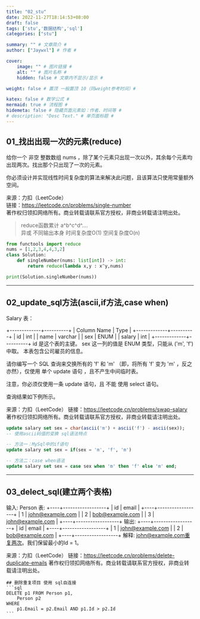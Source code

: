 ```yaml
---
title: "02_stu"
date: 2022-11-27T18:14:53+08:00
draft: false
tags: ['stu','数据结构','sql']
categories: ["stu"]

summary: "" # 文章简介 #
author: ["Jaywxl"] # 作者 #

cover:
    image: "" # 图片链接 #
    alt: "" # 图片名称 #
    hidden: false # 文章内不显示/显示 #

weight: false # 置顶 一般置顶 10（同weight参考时间）#

katex: false # 数学公式 #
mermaid: true # 流程图 #
hidemeta: false # 隐藏页面元素如：作者、时间等 #
# description: "Desc Text." # 单页面标题 #
---
```





## 01_找出出现一次的元素(reduce)
给你一个 非空 整数数组 nums ，除了某个元素只出现一次以外，其余每个元素均出现两次。找出那个只出现了一次的元素。  

你必须设计并实现线性时间复杂度的算法来解决此问题，且该算法只使用常量额外空间。  

来源：力扣（LeetCode）  
链接：https://leetcode.cn/problems/single-number  
著作权归领扣网络所有。商业转载请联系官方授权，非商业转载请注明出处。  


> reduce函数累计 a^b^c^d^....  
> 异或  不同输出本身  时间复杂度O(1)   空间复杂度O(n) 

```python
from functools import reduce
nums = [1,2,3,4,4,3,2]
class Solution:
    def singleNumber(nums: list[int]) -> int:
        return reduce(lambda x,y : x^y,nums)

print(Solution.singleNumber(nums))
```

---
## 02_update_sql方法(ascii,if方法,case when)
Salary 表：

+-------------+----------+
| Column Name | Type     |
+-------------+----------+
| id          | int      |
| name        | varchar  |
| sex         | ENUM     |
| salary      | int      |
+-------------+----------+
id 是这个表的主键。
sex 这一列的值是 ENUM 类型，只能从 ('m', 'f') 中取。
本表包含公司雇员的信息。
 

请你编写一个 SQL 查询来交换所有的 'f' 和 'm' （即，将所有 'f' 变为 'm' ，反之亦然），仅使用 单个 update 语句 ，且不产生中间临时表。

注意，你必须仅使用一条 update 语句，且 不能 使用 select 语句。

查询结果如下例所示。

来源：力扣（LeetCode）
链接：https://leetcode.cn/problems/swap-salary
著作权归领扣网络所有。商业转载请联系官方授权，非商业转载请注明出处。

```sql
update salary set sex = char(ascii('m') + ascii('f') - ascii(sex));
-- 使用ascii码值的变换 sql语法特点
```

```sql
-- 方法一：MySql中的if语句
update salary set sex = if(sex = 'm', 'f', 'm')

-- 方法二：case when语法
update salary set sex = case sex when 'm' then 'f' else 'm' end;
```
---
## 03_delect_sql(建立两个表格)
输入: 
Person 表:
+----+------------------+
| id | email            |
+----+------------------+
| 1  | john@example.com |
| 2  | bob@example.com  |
| 3  | john@example.com |
+----+------------------+
输出: 
+----+------------------+
| id | email            |
+----+------------------+
| 1  | john@example.com |
| 2  | bob@example.com  |
+----+------------------+
解释: john@example.com重复两次。我们保留最小的Id = 1。

来源：力扣（LeetCode）
链接：https://leetcode.cn/problems/delete-duplicate-emails
著作权归领扣网络所有。商业转载请联系官方授权，非商业转载请注明出处。
~~~
## 删除重复项目 使用 sql自连接 
```sql
DELETE p1 FROM Person p1,
    Person p2
WHERE
    p1.Email = p2.Email AND p1.Id > p2.Id
```
 


